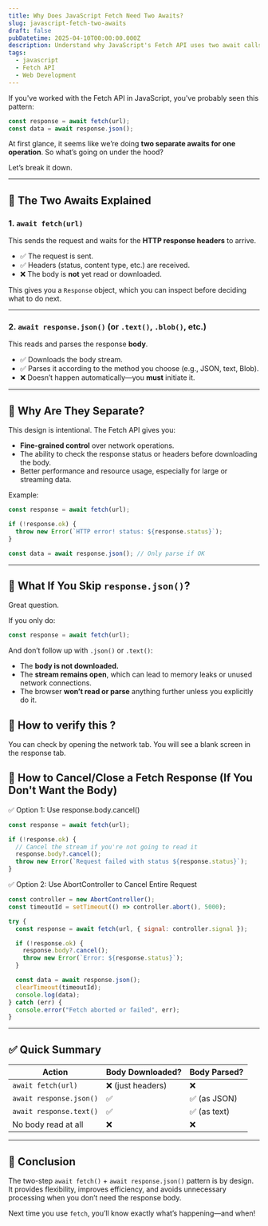 ```yaml
---
title: Why Does JavaScript Fetch Need Two Awaits?
slug: javascript-fetch-two-awaits
draft: false
pubDatetime: 2025-04-10T00:00:00.000Z
description: Understand why JavaScript's Fetch API uses two await calls and what happens if you skip parsing the response body.
tags:
  - javascript
  - Fetch API
  - Web Development
---
```


If you've worked with the Fetch API in JavaScript, you've probably seen this pattern:

```js
const response = await fetch(url);
const data = await response.json();
```

At first glance, it seems like we’re doing **two separate awaits for one operation**. So what’s going on under the hood?

Let’s break it down.

---

## 🚀 The Two Awaits Explained

### 1. `await fetch(url)`

This sends the request and waits for the **HTTP response headers** to arrive.

- ✅ The request is sent.
- ✅ Headers (status, content type, etc.) are received.
- ❌ The body is **not** yet read or downloaded.

This gives you a `Response` object, which you can inspect before deciding what to do next.

---

### 2. `await response.json()` (or `.text()`, `.blob()`, etc.)

This reads and parses the response **body**.

- ✅ Downloads the body stream.
- ✅ Parses it according to the method you choose (e.g., JSON, text, Blob).
- ❌ Doesn’t happen automatically—you **must** initiate it.

---

## 🧠 Why Are They Separate?

This design is intentional. The Fetch API gives you:

- **Fine-grained control** over network operations.
- The ability to check the response status or headers before downloading the body.
- Better performance and resource usage, especially for large or streaming data.

Example:

```js
const response = await fetch(url);

if (!response.ok) {
  throw new Error(`HTTP error! status: ${response.status}`);
}

const data = await response.json(); // Only parse if OK
```

---

## 🤔 What If You Skip `response.json()`?

Great question.

If you only do:

```js
const response = await fetch(url);
```

And don’t follow up with `.json()` or `.text()`:

- The **body is not downloaded.**
- The **stream remains open**, which can lead to memory leaks or unused network connections.
- The browser **won’t read or parse** anything further unless you explicitly do it.

## 🤔 How to verify this ?

You can check by opening the network tab. You will see a blank screen in the response tab.


## 🤔 How to Cancel/Close a Fetch Response (If You Don't Want the Body)

✅ Option 1: Use response.body.cancel()

```js
const response = await fetch(url);

if (!response.ok) {
  // Cancel the stream if you're not going to read it
  response.body?.cancel();
  throw new Error(`Request failed with status ${response.status}`);
}
```

✅ Option 2: Use AbortController to Cancel Entire Request

```js
const controller = new AbortController();
const timeoutId = setTimeout(() => controller.abort(), 5000);

try {
  const response = await fetch(url, { signal: controller.signal });

  if (!response.ok) {
    response.body?.cancel();
    throw new Error(`Error: ${response.status}`);
  }

  const data = await response.json();
  clearTimeout(timeoutId);
  console.log(data);
} catch (err) {
  console.error("Fetch aborted or failed", err);
}
```

---

## ✅ Quick Summary

| Action                  | Body Downloaded?  | Body Parsed? |
| ----------------------- | ----------------- | ------------ |
| `await fetch(url)`      | ❌ (just headers) | ❌           |
| `await response.json()` | ✅                | ✅ (as JSON) |
| `await response.text()` | ✅                | ✅ (as text) |
| No body read at all     | ❌                | ❌           |

---

## 🏁 Conclusion

The two-step `await fetch()` + `await response.json()` pattern is by design. It provides flexibility, improves efficiency, and avoids unnecessary processing when you don’t need the response body.

Next time you use `fetch`, you’ll know exactly what’s happening—and when!

